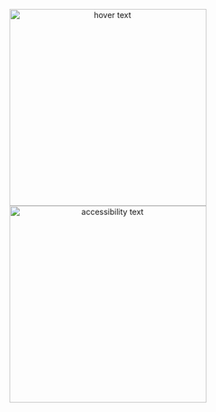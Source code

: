 <p align="center">
  <img src="https://imgur.com/vxnDrs9" width="350" title="hover text">
  <img src="https://imgur.com/ULiMEUU" width="350" alt="accessibility text">
</p>
